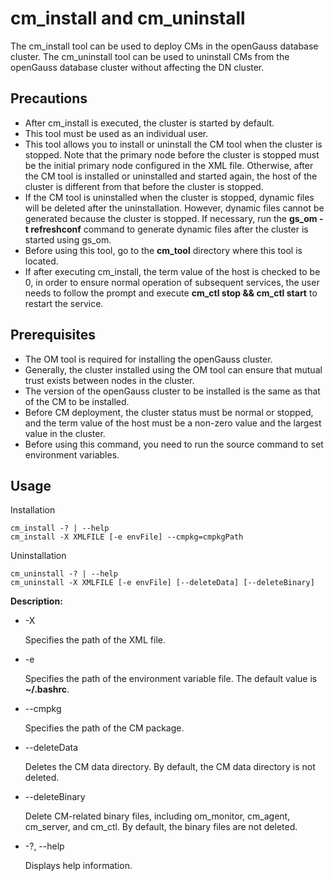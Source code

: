# cm\_install and cm\_uninstall<a name="EN-US_TOPIC_0000001201210100"></a>

The cm\_install tool can be used to deploy CMs in the openGauss database cluster. The cm\_uninstall tool can be used to uninstall CMs from the openGauss database cluster without affecting the DN cluster. 

## Precautions

-   After cm\_install is executed, the cluster is started by default.
-   This tool must be used as an individual user.
-   This tool allows you to install or uninstall the CM tool when the cluster is stopped. Note that the primary node before the cluster is stopped must be the initial primary node configured in the XML file. Otherwise, after the CM tool is installed or uninstalled and started again, the host of the cluster is different from that before the cluster is stopped.
-   If the CM tool is uninstalled when the cluster is stopped, dynamic files will be deleted after the uninstallation. However, dynamic files cannot be generated because the cluster is stopped. If necessary, run the **gs_om -t refreshconf** command to generate dynamic files after the cluster is started using gs\_om.
-   Before using this tool, go to the **cm\_tool** directory where this tool is located.
-   If after executing cm\_install, the term value of the host is checked to be 0, in order to ensure normal operation of subsequent services, the user needs to follow the prompt and execute **cm_ctl stop && cm_ctl start** to restart the service.

## Prerequisites

-   The OM tool is required for installing the openGauss cluster.
-   Generally, the cluster installed using the OM tool can ensure that mutual trust exists between nodes in the cluster.
-   The version of the openGauss cluster to be installed is the same as that of the CM to be installed.
-   Before CM deployment, the cluster status must be normal or stopped, and the term value of the host must be a non-zero value and the largest value in the cluster.
-   Before using this command, you need to run the source command to set environment variables.

## Usage

Installation

```
cm_install -? | --help
cm_install -X XMLFILE [-e envFile] --cmpkg=cmpkgPath
```

Uninstallation

```
cm_uninstall -? | --help
cm_uninstall -X XMLFILE [-e envFile] [--deleteData] [--deleteBinary]
```

**Description:** 

-   -X

    Specifies the path of the XML file.

-   -e

    Specifies the path of the environment variable file. The default value is **~/.bashrc**.

-   --cmpkg

    Specifies the path of the CM package.

-   --deleteData

    Deletes the CM data directory. By default, the CM data directory is not deleted.

-   --deleteBinary

    Delete CM-related binary files, including om\_monitor, cm\_agent, cm\_server, and cm\_ctl. By default, the binary files are not deleted.

-   -?, --help

    Displays help information.
